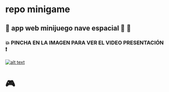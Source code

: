# repo minigame

## :rocket: app web minijuego nave espacial :dizzy: :rocket:

### :boom: PINCHA EN LA IMAGEN PARA VER EL VIDEO PRESENTACIÓN :exclamation:


[![alt text](https://mcdn.wallpapersafari.com/medium/70/12/hL8z9n.jpg)](https://youtu.be/NTUlcPoY3jE "Space UC3M review")

# :video_game:
